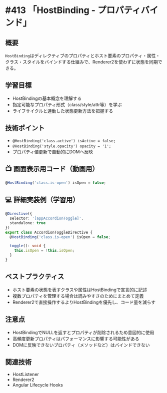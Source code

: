 # #413 「HostBinding - プロパティバインド」

## 概要
`HostBinding`はディレクティブのプロパティとホスト要素のプロパティ・属性・クラス・スタイルをバインドする仕組みで、Renderer2を使わずに状態を同期できる。

## 学習目標
- HostBindingの基本概念を理解する
- 指定可能なプロパティ形式（class/style/attr等）を学ぶ
- ライフサイクルと連動した状態更新方法を把握する

## 技術ポイント
- `@HostBinding('class.active') isActive = false;`
- `@HostBinding('style.opacity') opacity = '1';`
- プロパティ値更新で自動的にDOMへ反映

## 📺 画面表示用コード（動画用）
```typescript
@HostBinding('class.is-open') isOpen = false;
```

## 💻 詳細実装例（学習用）
```typescript
@Directive({
  selector: '[appAccordionToggle]',
  standalone: true
})
export class AccordionToggleDirective {
  @HostBinding('class.is-open') isOpen = false;

  toggle(): void {
    this.isOpen = !this.isOpen;
  }
}
```

## ベストプラクティス
- ホスト要素の状態を表すクラスや属性はHostBindingで宣言的に記述
- 複数プロパティを管理する場合は読みやすさのためにまとめて定義
- Renderer2で直接操作するよりHostBindingを優先し、コード量を減らす

## 注意点
- HostBindingでNULLを返すとプロパティが削除されるため意図的に使用
- 高頻度更新プロパティはパフォーマンスに影響する可能性がある
- DOMに反映できないプロパティ（メソッドなど）はバインドできない

## 関連技術
- HostListener
- Renderer2
- Angular Lifecycle Hooks
